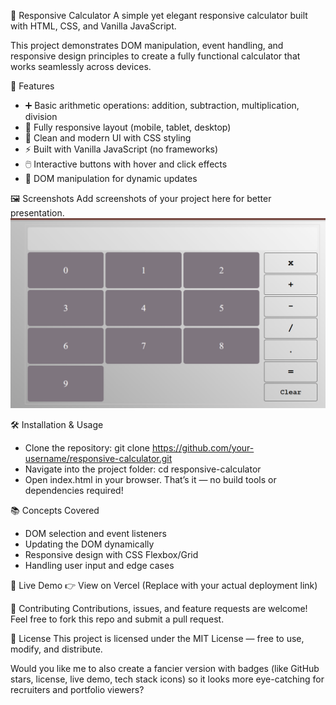 🧮 Responsive Calculator
A simple yet elegant responsive calculator built with HTML, CSS, and Vanilla JavaScript.

This project demonstrates DOM manipulation, event handling, and responsive design principles to create a fully functional calculator that works seamlessly across devices.

🚀 Features
- ➕ Basic arithmetic operations: addition, subtraction, multiplication, division
- 📱 Fully responsive layout (mobile, tablet, desktop)
- 🎨 Clean and modern UI with CSS styling
- ⚡ Built with Vanilla JavaScript (no frameworks)
- 🖱️ Interactive buttons with hover and click effects
- 🧩 DOM manipulation for dynamic updates


🖼️ Screenshots
Add screenshots of your project here for better presentation.
![Calculator Screenshot](./assets/calculator.png)



🛠️ Installation & Usage
- Clone the repository:
git clone https://github.com/your-username/responsive-calculator.git
- Navigate into the project folder:
cd responsive-calculator
- Open index.html in your browser.
That’s it — no build tools or dependencies required!

📚 Concepts Covered
- DOM selection and event listeners
- Updating the DOM dynamically
- Responsive design with CSS Flexbox/Grid
- Handling user input and edge cases

🌟 Live Demo
👉 View on Vercel
(Replace with your actual deployment link)

🤝 Contributing
Contributions, issues, and feature requests are welcome!
Feel free to fork this repo and submit a pull request.

📜 License
This project is licensed under the MIT License — free to use, modify, and distribute.

Would you like me to also create a fancier version with badges (like GitHub stars, license, live demo, tech stack icons) so it looks more eye-catching for recruiters and portfolio viewers?

